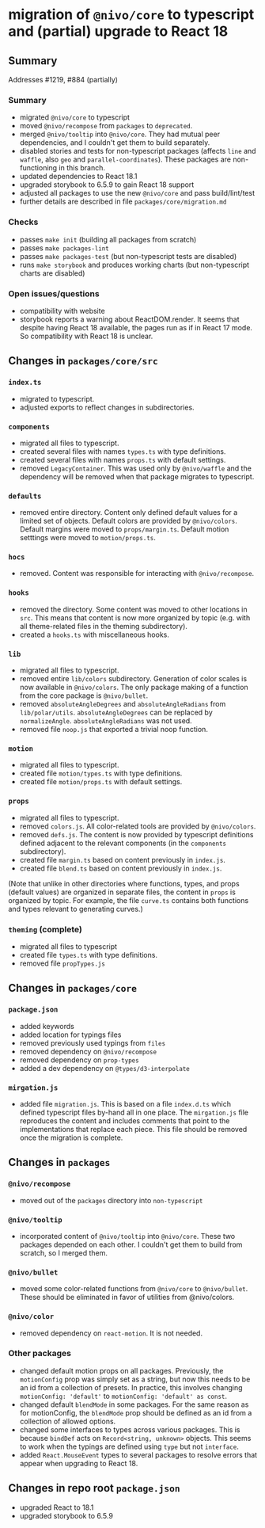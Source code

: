 # migration of `@nivo/core` to typescript and (partial) upgrade to React 18

## Summary

Addresses #1219, #884 (partially)

### Summary

- migrated `@nivo/core` to typescript
- moved `@nivo/recompose` from `packages` to `deprecated`.
- merged `@nivo/tooltip` into `@nivo/core`. They had mutual peer dependencies, and I couldn't get them to build separately.
- disabled stories and tests for non-typescript packages (affects `line` and `waffle`, also `geo` and `parallel-coordinates`). These packages are non-functioning in this branch.
- updated dependencies to React 18.1
- upgraded storybook to 6.5.9 to gain React 18 support
- adjusted all packages to use the new `@nivo/core` and pass build/lint/test
- further details are described in file `packages/core/migration.md`

### Checks

- passes `make init` (building all packages from scratch)
- passes `make packages-lint`
- passes `make packages-test` (but non-typescript tests are disabled)
- runs `make storybook` and produces working charts (but non-typescript charts are disabled)

### Open issues/questions

- compatibility with website
- storybook reports a warning about ReactDOM.render. It seems that despite having React 18 available, the pages run as if in React 17 mode. So compatibility with React 18 is unclear.


## Changes in `packages/core/src`

### `index.ts` 

- migrated to typescript.
- adjusted exports to reflect changes in subdirectories. 

### `components` 

- migrated all files to typescript.
- created several files with names `types.ts` with type definitions.
- created several files with names `props.ts` with default settings.
- removed `LegacyContainer`. This was used only by `@nivo/waffle` and the dependency will be removed when that package migrates to typescript.

### `defaults`

- removed entire directory. Content only defined default values for a limited set of objects. Default colors are provided by `@nivo/colors`. Default margins were moved to `props/margin.ts`. Default motion setttings were moved to `motion/props.ts`. 

### `hocs` 

- removed. Content was responsible for interacting with `@nivo/recompose`.

### `hooks` 

- removed the directory. Some content was moved to other locations in `src`. This means that content is now more organized by topic (e.g. with all theme-related files in the theming subdirectory).
- created a `hooks.ts` with miscellaneous hooks.

### `lib`

- migrated all files to typescript.
- removed entire `lib/colors` subdirectory. Generation of color scales is now available in `@nivo/colors`. The only package making of a function from the core package is `@nivo/bullet`.
- removed `absoluteAngleDegrees` and `absoluteAngleRadians` from `lib/polar/utils`. `absoluteAngleDegrees` can be replaced by `normalizeAngle`. `absoluteAngleRadians` was not used.
- removed file `noop.js` that exported a trivial noop function.

### `motion`

- migrated all files to typescript.
- created file `motion/types.ts` with type definitions.
- created file `motion/props.ts` with default settings.

### `props`

- migrated all files to typescript.
- removed `colors.js`. All color-related tools are provided by `@nivo/colors`.
- removed `defs.js`. The content is now provided by typescript definitions defined adjacent to the relevant components (in the `components` subdirectory).
- created file `margin.ts` based on content previously in `index.js`. 
- created file `blend.ts` based on content previously in `index.js`.

(Note that unlike in other directories where functions, types, and props (default values) are organized in separate files, the content in `props` is organized by topic. For example, the file `curve.ts` contains both functions and types relevant to generating curves.)

### `theming` (complete)

- migrated all files to typescript
- created file `types.ts` with type definitions.
- removed file `propTypes.js`


## Changes in `packages/core`

### `package.json`

- added keywords
- added location for typings files
- removed previously used typings from `files`
- removed dependency on `@nivo/recompose`
- removed dependency on `prop-types`
- added a dev dependency on `@types/d3-interpolate`

### `mirgation.js`

- added file `migration.js`. This is based on a file `index.d.ts` which defined typescript files by-hand all in one place. The `mirgation.js` file reproduces the content and includes comments that point to the implementations that replace each piece. This file should be removed once the migration is complete.


## Changes in `packages`

### `@nivo/recompose`

- moved out of the `packages` directory into `non-typescript`

### `@nivo/tooltip`

- incorporated content of `@nivo/tooltip` into `@nivo/core`. These two packages depended on each other. I couldn't get them to build from scratch, so I merged them. 

### `@nivo/bullet`

- moved some color-related functions from `@nivo/core` to `@nivo/bullet`. These should be eliminated in favor of utilities from @nivo/colors.

### `@nivo/color`

- removed dependency on `react-motion`. It is not needed.

### Other packages

- changed default motion props on all packages. Previously, the `motionConfig` prop was simply set as a string, but now this needs to be an id from a collection of presets. In practice, this involves changing `motionConfig: 'default'` to `motionConfig: 'default' as const`.
- changed default `blendMode` in some packages. For the same reason as for motionConfig, the `blendMode` prop should be defined as an id from a collection of allowed options.
- changed some interfaces to types across various packages. This is because `bindDef` acts on `Record<string, unknown>` objects. This seems to work when the typings are defined using `type` but not `interface`.
- added `React.MouseEvent` types to several packages to resolve errors that appear when upgrading to React 18. 

## Changes in repo root `package.json`

- upgraded React to 18.1
- upgraded storybook to 6.5.9

